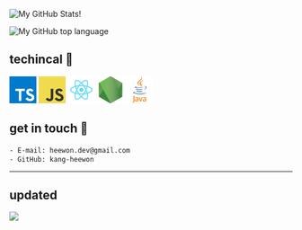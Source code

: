 ![My GitHub Stats!](https://github-readme-stats.heewon-dev.vercel.app/api?username=kang-heewon&count_private=true&show_icons=true)

![My GitHub top language](https://github-readme-stats.heewon-dev.vercel.app/api/top-langs/?username=kang-heewon&exclude_repo=archive)

## techincal 🔩

<img src="https://raw.githubusercontent.com/github/explore/ccc16358ac4530c6a69b1b80c7223cd2744dea83/topics/typescript/typescript.png" width="48" height="48" alt="TypeScript" /> <img src="https://raw.githubusercontent.com/github/explore/80688e429a7d4ef2fca1e82350fe8e3517d3494d/topics/javascript/javascript.png" width="48" height="48" alt="JavaScript" /> <img src="https://raw.githubusercontent.com/github/explore/80688e429a7d4ef2fca1e82350fe8e3517d3494d/topics/react/react.png" width="48" height="48" alt="React" /> <img src="https://raw.githubusercontent.com/github/explore/ccc16358ac4530c6a69b1b80c7223cd2744dea83/topics/nodejs/nodejs.png" width="48" height="48" alt="Nodejs" /> <img src="https://raw.githubusercontent.com/github/explore/ccc16358ac4530c6a69b1b80c7223cd2744dea83/topics/java/java.png" width="48" height="48" alt="java" />

## get in touch 🤝

```
- E-mail: heewon.dev@gmail.com
- GitHub: kang-heewon
```

----

## updated
![](https://img.shields.io/github/last-commit/kang-heewon/kang-heewon?label=updated%20%20&style=flat-square)
